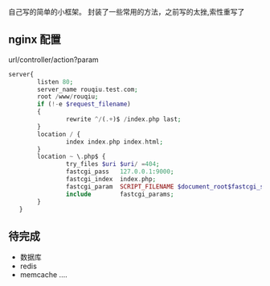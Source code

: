 自己写的简单的小框架。
封装了一些常用的方法，之前写的太挫,索性重写了

## nginx 配置
url/controller/action?param
```php
server{
        listen 80;
        server_name rouqiu.test.com;
        root /www/rouqiu;
        if (!-e $request_filename)
        {
                rewrite ^/(.+)$ /index.php last;
        }
        location / {
                index index.php index.html;
        }
        location ~ \.php$ {
                try_files $uri $uri/ =404;
                fastcgi_pass   127.0.0.1:9000;
                fastcgi_index  index.php;
                fastcgi_param  SCRIPT_FILENAME $document_root$fastcgi_script_name;
                include        fastcgi_params;
        }
   }
```
## 待完成
* 数据库
* redis
* memcache
....